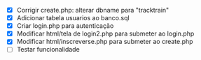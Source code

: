 - [x] Corrigir create.php: alterar dbname para "tracktrain"
- [x] Adicionar tabela usuarios ao banco.sql
- [x] Criar login.php para autenticação
- [x] Modificar html/tela de login2.php para submeter ao login.php
- [x] Modificar html/inscreverse.php para submeter ao create.php
- [ ] Testar funcionalidade
